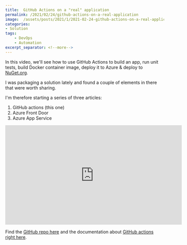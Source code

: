 ```yaml
---
title:  GitHub Actions on a "real" application
permalink: /2021/02/24/github-actions-on-a-real-application
image:  /assets/posts/2021/1/2021-02-24-github-actions-on-a-real-application/github-actions.png
categories:
- Solution
tags:
    - DevOps
    - Automation
excerpt_separator: <!--more-->
---
```

In this video, we'll see how to use GitHub Actions to build an app, run unit tests, build Docker container image,
deploy it to Azure & deploy to [NuGet.org](https://www.nuget.org/).

I was packaging a solution lately and found a couple of elements in there that were worth sharing.

I'm therefore starting a series of three articles:

1. GitHub actions (this one)
1. Azure Front Door
1. Azure App Service

<!--more-->

<iframe width="560" height="315" src="https://www.youtube.com/embed/T1twGaqFm-g" frameborder="0" allow="accelerometer; autoplay; clipboard-write; encrypted-media; gyroscope; picture-in-picture" allowfullscreen></iframe>

Find the [GitHub repo here](https://github.com/vplauzon/GramParser/) and the documentation about [GitHub actions right here](https://docs.github.com/en/actions).